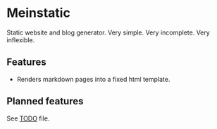 # Meinstatic

Static website and blog generator.  Very simple.  Very incomplete.  Very inflexible.

## Features

- Renders markdown pages into a fixed html template.

## Planned features

See [TODO](todo.md) file.
